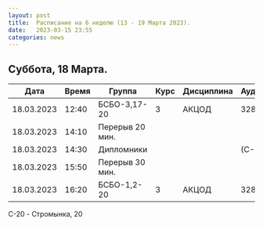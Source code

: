 ```yaml
---
layout: post
title:  Расписание на 6 неделю (13 - 19 Марта 2023).
date:   2023-03-15 23:55
categories: news
---
```


## Суббота, 18 Марта.

| Дата          | Время   | Группа               | Курс | Дисциплина  | Аудитория  | Материалы |
| ------------- | ------- | -------------------- | ---- | ----------- | ---------- | --------- |
|18.03.2023     |12:40    |БСБО-3,17-20          |3     |АКЦОД        |   328(С-20)|           |
|18.03.2023     |14:10    |Перерыв 20 мин.       |      |             |            |           |
|18.03.2023     |14:30    |Дипломники            |      |             |      (С-20)|           |
|18.03.2023     |15:50    |Перерыв 30 мин.       |      |             |            |           |
|18.03.2023     |16:20    |БСБО-1,2-20           |3     |АКЦОД        |   328(C-20)|           |

C-20 - Стромынка, 20

